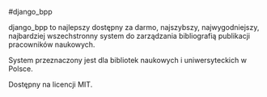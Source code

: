 #django_bpp

django_bpp to najlepszy dostępny za darmo, najszybszy,
najwygodniejszy, najbardziej wszechstronny system do zarządzania bibliografią publikacji pracowników naukowych.

System przeznaczony jest dla bibliotek naukowych i uniwersyteckich w Polsce.

Dostępny na licencji MIT.
